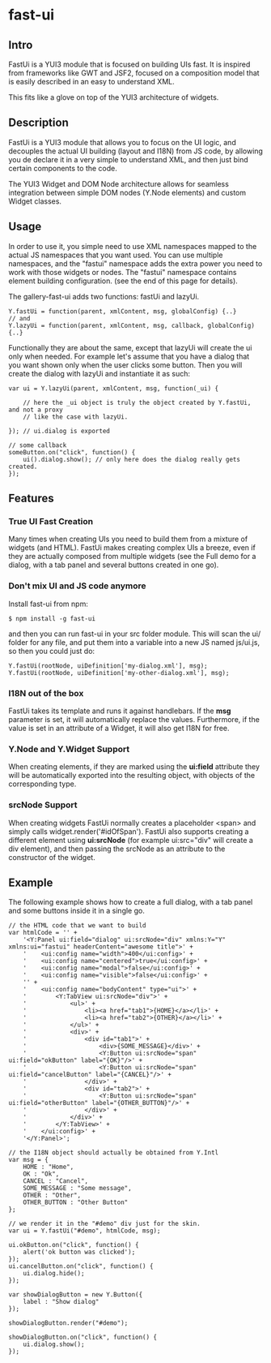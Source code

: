 fast-ui
=======

Intro
------
FastUi is a YUI3 module that is focused on building UIs fast. It is inspired from frameworks like GWT and JSF2,
focused on a composition model that is easily described in an easy to understand XML. 

This fits like a glove on top of the YUI3 architecture of widgets.

Description
-----------

FastUi is a YUI3 module that allows you to focus on the UI logic, and decouples the actual UI building (layout and I18N)
from JS code, by allowing you de declare it in a very simple to understand XML, and then just bind certain components to
the code.

The YUI3 Widget and DOM Node architecture allows for seamless integration between simple DOM nodes (Y.Node elements) and
custom Widget classes.

Usage
-----
In order to use it, you simple need to use XML namespaces mapped to the actual JS namespaces that you want used. You
can use multiple namespaces, and the "fastui" namespace adds the extra power you need to work with those widgets
or nodes.
The "fastui" namespace contains element building configuration. (see the end of this page for details).

The gallery-fast-ui adds two functions: fastUi and lazyUi.
```
Y.fastUi = function(parent, xmlContent, msg, globalConfig) {..}
// and
Y.lazyUi = function(parent, xmlContent, msg, callback, globalConfig) {..}
```

Functionally they are about the same, except that lazyUi will create the ui only when needed. For example let's assume
that you have a dialog that you want shown only when the user clicks some button. Then you will create the dialog with lazyUi
and instantiate it as such:

```
var ui = Y.lazyUi(parent, xmlContent, msg, function(_ui) {

    // here the _ui object is truly the object created by Y.fastUi, and not a proxy
    // like the case with lazyUi.

}); // ui.dialog is exported

// some callback
someButton.on("click", function() {
    ui().dialog.show(); // only here does the dialog really gets created.
});
```

Features
--------

### True UI Fast Creation
Many times when creating UIs you need to build them from a mixture of widgets (and HTML). FastUi makes creating
complex UIs a breeze, even if they are actually composed from multiple widgets (see the Full demo for a dialog, with a
tab panel and several buttons created in one go).

### Don't mix UI and JS code anymore
Install fast-ui from npm:
```
$ npm install -g fast-ui
```
and then you can run fast-ui in your src folder module. This will scan the ui/ folder for any file, and put them into a
variable into a new JS named js/ui.js, so then you could just do:
```
Y.fastUi(rootNode, uiDefinition['my-dialog.xml'], msg);
Y.fastUi(rootNode, uiDefinition['my-other-dialog.xml'], msg);
```

### I18N out of the box
FastUi takes its template and runs it against handlebars. If the <strong>msg</strong> parameter is set, it will
automatically replace the values. Furthermore, if the value is set in an attribute of a Widget, it will also get I18N
for free.

### Y.Node and Y.Widget Support
When creating elements, if they are marked using the <strong>ui:field</strong> attribute they will be automatically
exported into the resulting object, with objects of the corresponding type.

### srcNode Support
When creating widgets FastUi normally creates a placeholder &lt;span&gt; and simply calls widget.render('#idOfSpan').
FastUi also supports creating a different element using <strong>ui:srcNode</strong> (for example ui:src="div" will
create a div element), and then passing the srcNode as an attribute to the constructor of the widget.

Example
-------
The following example shows how to create a full dialog, with a tab panel and some buttons inside it in a single go.

```
// the HTML code that we want to build
var htmlCode = '' +
    '<Y:Panel ui:field="dialog" ui:srcNode="div" xmlns:Y="Y" xmlns:ui="fastui" headerContent="awesome title">' +
    '    <ui:config name="width">400</ui:config>' +
    '    <ui:config name="centered">true</ui:config>' +
    '    <ui:config name="modal">false</ui:config>' +
    '    <ui:config name="visible">false</ui:config>' +
    '' +
    '    <ui:config name="bodyContent" type="ui">' +
    '        <Y:TabView ui:srcNode="div">' +
    '            <ul>' +
    '                <li><a href="tab1">{HOME}</a></li>' +
    '                <li><a href="tab2">{OTHER}</a></li>' +
    '            </ul>' +
    '            <div>' +
    '                <div id="tab1">' +
    '                    <div>{SOME_MESSAGE}</div>' +
    '                    <Y:Button ui:srcNode="span" ui:field="okButton" label="{OK}"/>' +
    '                    <Y:Button ui:srcNode="span" ui:field="cancelButton" label="{CANCEL}"/>' +
    '                </div>' +
    '                <div id="tab2">' +
    '                    <Y:Button ui:srcNode="span" ui:field="otherButton" label="{OTHER_BUTTON}"/>' +
    '                </div>' +
    '            </div>' +
    '        </Y:TabView>' +
    '    </ui:config>' +
    '</Y:Panel>';

// the I18N object should actually be obtained from Y.Intl
var msg = {
    HOME : "Home",
    OK : "Ok",
    CANCEL : "Cancel",
    SOME_MESSAGE : "Some message",
    OTHER : "Other",
    OTHER_BUTTON : "Other Button"
};

// we render it in the "#demo" div just for the skin.
var ui = Y.fastUi("#demo", htmlCode, msg);

ui.okButton.on("click", function() {
    alert('ok button was clicked');
});
ui.cancelButton.on("click", function() {
    ui.dialog.hide();
});

var showDialogButton = new Y.Button({
	label : "Show dialog"
});

showDialogButton.render("#demo");

showDialogButton.on("click", function() {
    ui.dialog.show();
});
```
